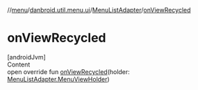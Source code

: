 //[menu](../../index.md)/[danbroid.util.menu.ui](../index.md)/[MenuListAdapter](index.md)/[onViewRecycled](on-view-recycled.md)



# onViewRecycled  
[androidJvm]  
Content  
open override fun [onViewRecycled](on-view-recycled.md)(holder: [MenuListAdapter.MenuViewHolder](-menu-view-holder/index.md))  



